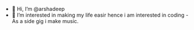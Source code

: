 - 👋 Hi, I’m @arshadeep
- 👀 I’m interested in making my life easir hence i am interested in coding
-As a side gig i make music.

